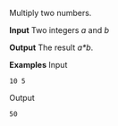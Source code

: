 Multiply two numbers.

**Input**
Two integers *a* and *b*

**Output**
The result  *a\*b*.

**Examples**
Input
```
10 5
```
Output
```
50
```